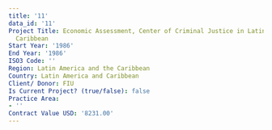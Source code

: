 ```yaml
---
title: '11'
data_id: '11'
Project Title: Economic Assessment, Center of Criminal Justice in Latin America and
  Caribbean
Start Year: '1986'
End Year: '1986'
ISO3 Code: ''
Region: Latin America and the Caribbean
Country: Latin America and Caribbean
Client/ Donor: FIU
Is Current Project? (true/false): false
Practice Area:
- ''
Contract Value USD: '8231.00'
---
```


